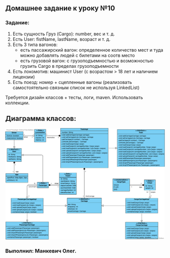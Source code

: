 ## Домашнее задание к уроку №10

### Задание:

1) Есть сущность Груз (Cargo): number, вес и т. д.
2) Есть User: fistName, lastName, возраст и т. д. 
3) Есть 3 типа вагонов:
    - есть пассажирский вагон: определенное количество мест и туда можно добавлять людей с билетами на соотв место
    - есть грузовой вагон: с грузоподъемностью и возможностью грузить Cargo в пределах грузоподъемности 
4) Есть локомотив: машинист User (с возрастом > 18 лет и наличием лицензии)
5) Есть поезд: номер + сцепленные вагоны (реализовать самостоятельно связным список не используя LinkedList)

  Требуется дизайн классов + тесты, логи, maven. Использовать коллекции.

## Диаграмма классов:
![Диаграмма классов](img/TrainClassDiagram.png)

### Выполнил: Манкевич Олег.

